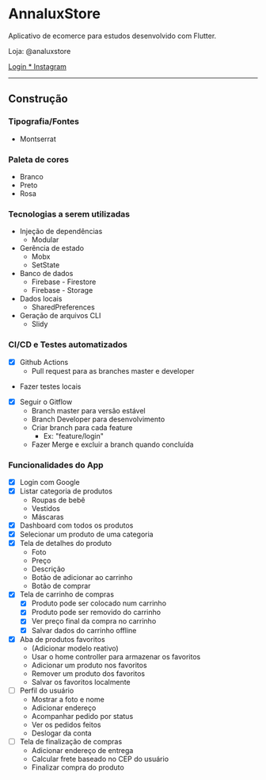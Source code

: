 # AnnaluxStore

Aplicativo de ecomerce para estudos desenvolvido com Flutter.

Loja:  @analuxstore

[Login * Instagram](https://www.instagram.com/analuxstore/)

---

## Construção

### Tipografia/Fontes

- Montserrat

### Paleta de cores

- Branco
- Preto
- Rosa

### Tecnologias a serem utilizadas

- Injeção de dependências
    - Modular
- Gerência de estado
    - Mobx
    - SetState
- Banco de dados
    - Firebase - Firestore
    - Firebase - Storage
- Dados locais
    - SharedPreferences
- Geração de arquivos CLI
    - Slidy

### CI/CD e Testes automatizados

- [x]  Github Actions
    - Pull request para as branches master e developer
- Fazer testes locais
- [x]  Seguir o Gitflow
    - Branch master para versão estável
    - Branch Developer para desenvolvimento
    - Criar branch para cada feature
        - Ex: "feature/login"
    - Fazer Merge e excluir a branch quando concluída

### Funcionalidades do App

- [x]  Login com Google
- [x]  Listar categoria de produtos
    - Roupas de bebê
    - Vestidos
    - Máscaras
- [x]  Dashboard com todos os produtos
- [x]  Selecionar um produto de uma categoria
- [x]  Tela de detalhes do produto
    - Foto
    - Preço
    - Descrição
    - Botão de adicionar ao carrinho
    - Botão de comprar
- [x]  Tela de carrinho de compras
    - [x]  Produto pode ser colocado num carrinho
    - [x]  Produto pode ser removido do carrinho
    - [x]  Ver preço final da compra no carrinho
    - [x]  Salvar dados do carrinho offline
- [x]  Aba de produtos favoritos
    - (Adicionar modelo reativo)
    - Usar o home controller para armazenar os favoritos
    - Adicionar um produto nos favoritos
    - Remover um produto dos favoritos
    - Salvar os favoritos localmente
- [ ]  Perfil do usuário
    - Mostrar a foto e nome
    - Adicionar endereço
    - Acompanhar pedido por status
    - Ver os pedidos feitos
    - Deslogar da conta
- [ ]  Tela de finalização de compras
    - Adicionar endereço de entrega
    - Calcular frete baseado no CEP do usuário
    - Finalizar compra do produto